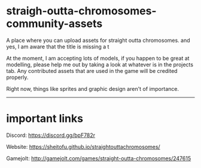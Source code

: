 # straigh-outta-chromosomes-community-assets
A place where you can upload assets for straight outta chromosomes. and yes, I am aware that the title is missing a t

At the moment, I am accepting lots of models, if you happen to be great at modelling, please help me out by taking a look at whatever is in the projects tab. Any contributed assets that are used in the game will be credited properly.

Right now, things like sprites and graphic design aren't of importance.

***
# important links

Discord: https://discord.gg/bpF782r

Website: https://sheitofu.github.io/straightouttachromosomes/

Gamejolt: http://gamejolt.com/games/straight-outta-chromosomes/247615

